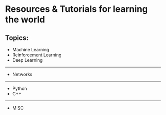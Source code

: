 
# Resources &amp; Tutorials for learning the world

## Topics:
* Machine Learning
* Reinforcement Learning
* Deep Learning

---
* Networks

---
* Python
* C++

---
* MISC
